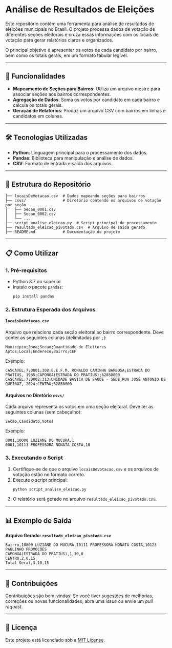 # Análise de Resultados de Eleições

Este repositório contém uma ferramenta para análise de resultados de eleições municipais no Brasil. O projeto processa dados de votação de diferentes seções eleitorais e cruza essas informações com os locais de votação para gerar relatórios claros e organizados.

O principal objetivo é apresentar os votos de cada candidato por bairro, bem como os totais gerais, em um formato tabular legível.

---

## 🚀 Funcionalidades

- **Mapeamento de Seções para Bairros**: Utiliza um arquivo mestre para associar seções aos bairros correspondentes.
- **Agregação de Dados**: Soma os votos por candidato em cada bairro e calcula os totais gerais.
- **Geração de Relatórios**: Produz um arquivo CSV com bairros em linhas e candidatos em colunas.

---

## 🛠️ Tecnologias Utilizadas

- **Python**: Linguagem principal para o processamento dos dados.
- **Pandas**: Biblioteca para manipulação e análise de dados.
- **CSV**: Formato de entrada e saída dos arquivos.

---

## 📂 Estrutura do Repositório

```plaintext
├── locaisDeVotacao.csv  # Dados mapeando seções para bairros
├── csvs/                # Diretório contendo os arquivos de votação por seção
│   ├── Secao_0001.csv
│   ├── Secao_0002.csv
│   └── ...
├── script_analise_eleicao.py  # Script principal de processamento
├── resultado_eleicao_pivotado.csv  # Arquivo de saída gerado
├── README.md            # Documentação do projeto
```

---

## 📋 Como Utilizar

### 1. Pré-requisitos

- Python 3.7 ou superior
- Instale o pacote `pandas`:
  ```bash
  pip install pandas
  ```

### 2. Estrutura Esperada dos Arquivos

#### **`locaisDeVotacao.csv`**
Arquivo que relaciona cada seção eleitoral ao bairro correspondente. Deve conter as seguintes colunas (delimitadas por `;`):

```
Municipio;Zona;Secao;Quantidade de Eleitores Aptos;Local;Endereco;Bairro;CEP
```

Exemplo:
```
CASCAVEL;7;0001;308;E.E.F.M. RONALDO CAMINHA BARBOSA;ESTRADA DO PRATIUS, 1985;CAPONGA(ESTRADA DO PRATIUS);62850000
CASCAVEL;7;0002;313;UNIDADE BÁSICA DE SAÚDE - SEDE;RUA JOSÉ ANTONIO DE QUEIROZ, 2024;CENTRO;62850000
```

#### **Arquivos no Diretório `csvs/`**
Cada arquivo representa os votos em uma seção eleitoral. Deve ter as seguintes colunas (sem cabeçalho):

```
Secao,Candidato,Votos
```

Exemplo:
```
0001,10000 LUZIANE DO MUCURA,1
0001,10111 PROFESSORA NONATA COSTA,10
```

### 3. Executando o Script

1. Certifique-se de que o arquivo `locaisDeVotacao.csv` e os arquivos de votação estão no formato correto.
2. Execute o script principal:
   ```bash
   python script_analise_eleicao.py
   ```
3. O relatório será gerado no arquivo `resultado_eleicao_pivotado.csv`.

---

## 📊 Exemplo de Saída

**Arquivo Gerado: `resultado_eleicao_pivotado.csv`**
```
Bairro,10000 LUZIANE DO MUCURA,10111 PROFESSORA NONATA COSTA,10123 PAULINHO PROMOÇÕES
CAPONGA(ESTRADA DO PRATIUS),1,10,0
CENTRO,2,0,15
Total Geral,3,10,15
```

---

## 🤝 Contribuições

Contribuições são bem-vindas! Se você tiver sugestões de melhorias, correções ou novas funcionalidades, abra uma *issue* ou envie um *pull request*. 

---

## 📝 Licença

Este projeto está licenciado sob a [MIT License](LICENSE).
